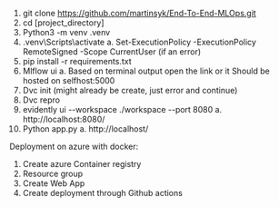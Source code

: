    1. git clone https://github.com/martinsyk/End-To-End-MLOps.git
   2. cd [project_directory]
   3. Python3 -m venv .venv
   4. .venv\Scripts\activate
      a. Set-ExecutionPolicy -ExecutionPolicy RemoteSigned -Scope CurrentUser (if an error)
   5. pip install -r requirements.txt
   6. Mlflow ui
      a. Based on terminal output open the link or it Should be hosted on selfhost:5000
   7. Dvc init (might already be create, just error and continue)
   8. Dvc repro
   9. evidently ui --workspace ./workspace --port 8080
      a. http://localhost:8080/
   10. Python app.py
      a. http://localhost/


Deployment on azure with docker:
   1. Create azure Container registry
   2. Resource group
   3. Create Web App
   4. Create deployment through Github actions

